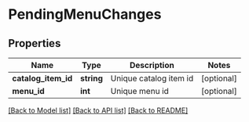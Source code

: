 # PendingMenuChanges

## Properties
Name | Type | Description | Notes
------------ | ------------- | ------------- | -------------
**catalog_item_id** | **string** | Unique catalog item id | [optional] 
**menu_id** | **int** | Unique menu id | [optional] 

[[Back to Model list]](../README.md#documentation-for-models) [[Back to API list]](../README.md#documentation-for-api-endpoints) [[Back to README]](../README.md)


